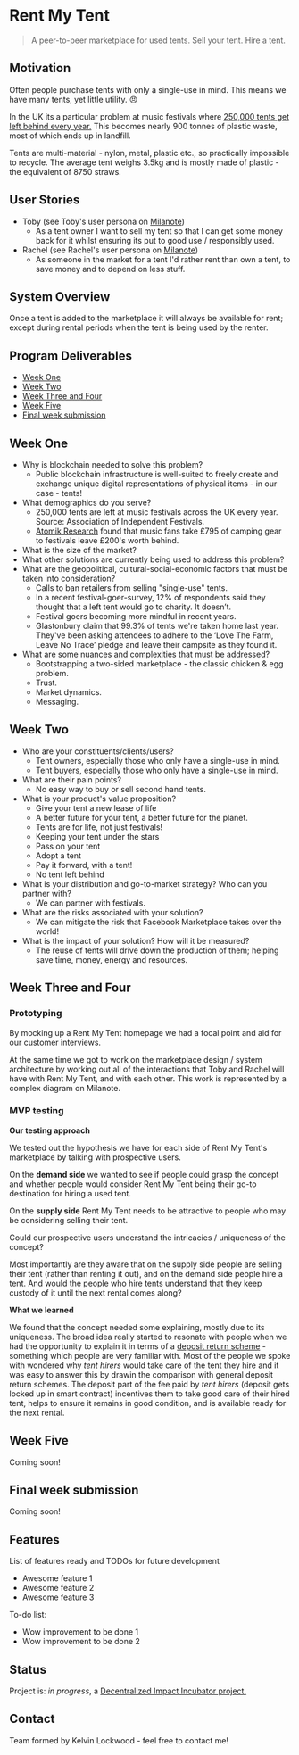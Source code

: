 # Rent My Tent
> A peer-to-peer marketplace for used tents. Sell your tent. Hire a tent.

## Motivation
Often people purchase tents with only a single-use in mind. This means we have many tents, yet little utility. :angry:

In the UK its a particular problem at music festivals where [250,000 tents get left behind every year.](https://www.independent.co.uk/life-style/festivals-2019-tent-ban-single-use-plastic-waste-pollution-aif-a8904216.html) This becomes nearly 900 tonnes of plastic waste, most of which ends up in landfill.

Tents are multi-material - nylon, metal, plastic etc., so practically impossible to recycle. The average tent weighs 3.5kg and is mostly made of plastic - the equivalent of 8750 straws.

## User Stories
* Toby  (see Toby's user persona on [Milanote](https://app.milanote.com/1J9Phh1KiYulbj))
  - As a tent owner I want to sell my tent so that I can get some money back for it whilst ensuring its put to good use / responsibly used.
* Rachel  (see Rachel's user persona on [Milanote](https://app.milanote.com/1J9Pro1KiYulbl))
  - As someone in the market for a tent I'd rather rent than own a tent, to save money and to depend on less stuff.

## System Overview
Once a tent is added to the marketplace it will always be available for rent; except during rental periods when the tent is being used by the renter.

## Program Deliverables
* [Week One](#week-one)
* [Week Two](#week-two)
* [Week Three and Four](#week-three-and-four)
* [Week Five](#week-five)
* [Final week submission](#final-week-submission)

## Week One
* Why is blockchain needed to solve this problem?
  - Public blockchain infrastructure is well-suited to freely create and exchange unique digital representations of physical items - in our case - tents!
* What demographics do you serve?
  - 250,000 tents are left at music festivals across the UK every year. Source: Association of Independent Festivals.
  - [Atomik Research](https://www.atomikresearch.co.uk/survey-finds-2000000-worth-of-tents-and-sleeping-bags-abandoned-each-year/) found that music fans take £795 of camping gear to festivals leave £200's worth behind.
* What is the size of the market?
* What other solutions are currently being used to address this problem?
* What are the geopolitical, cultural-social-economic factors that must be taken into consideration?
  - Calls to ban retailers from selling "single-use" tents.
  - In a recent festival-goer-survey, 12% of respondents said they thought that a left tent would go to charity. It doesn’t.
  - Festival goers becoming more mindful in recent years.
  - Glastonbury claim that 99.3% of tents we're taken home last year. They've been asking attendees to adhere to the ‘Love The Farm, Leave No Trace’ pledge and leave their campsite as they found it.
* What are some nuances and complexities that must be addressed?
  - Bootstrapping a two-sided marketplace - the classic chicken & egg problem.
  - Trust.
  - Market dynamics.
  - Messaging.

## Week Two
* Who are your constituents/clients/users?
  - Tent owners, especially those who only have a single-use in mind.
  - Tent buyers, especially those who only have a single-use in mind.
* What are their pain points?
  - No easy way to buy or sell second hand tents.
* What is your product's value proposition?
  - Give your tent a new lease of life
  - A better future for your tent, a better future for the planet.
  - Tents are for life, not just festivals!
  - Keeping your tent under the stars
  - Pass on your tent
  - Adopt a tent
  - Pay it forward, with a tent!
  - No tent left behind
* What is your distribution and go-to-market strategy? Who can you partner with?
  - We can partner with festivals.
* What are the risks associated with your solution?
  - We can mitigate the risk that Facebook Marketplace takes over the world!
* What is the impact of your solution? How will it be measured?
  - The reuse of tents will drive down the production of them; helping save time, money, energy and resources.

## Week Three and Four
### Prototyping

By mocking up a Rent My Tent homepage we had a focal point and aid for our customer interviews.

At the same time we got to work on the marketplace design / system architecture by working out all of the interactions that Toby and Rachel will have with Rent My Tent, and with each other. This work is represented by a complex diagram on Milanote.

### MVP testing
**Our testing approach**

We tested out the hypothesis we have for each side of Rent My Tent's marketplace by talking with prospective users.

On the **demand side** we wanted to see if people could grasp the concept and whether people would consider Rent My Tent being their go-to destination for hiring a used tent.

On the **supply side** Rent My Tent needs to be attractive to people who may be considering selling their tent.

Could our prospective users understand the intricacies / uniqueness of the concept?

Most importantly are they aware that on the supply side people are selling their tent (rather than renting it out), and on the demand side people hire a tent. And would the people who hire tents understand that they keep custody of it until the next rental comes along?

**What we learned**

We found that the concept needed some explaining, mostly due to its uniqueness. The broad idea really started to resonate with people when we had the opportunity to explain it in terms of a [deposit return scheme](https://www.greenpeace.org.uk/news/deposit-return-schemes-what-exactly-are-they/) - something which people are very familiar with. Most of the people we spoke with wondered why _tent hirers_ would take care of the tent they hire and it was easy to answer this by drawin the comparison with general deposit return schemes. The deposit part of the fee paid by _tent hirers_ (deposit gets locked up in smart contract) incentives them to take good care of their hired tent, helps to ensure it remains in good condition, and is available ready for the next rental.

## Week Five
Coming soon!

## Final week submission
Coming soon!

## Features
List of features ready and TODOs for future development
* Awesome feature 1
* Awesome feature 2
* Awesome feature 3

To-do list:
* Wow improvement to be done 1
* Wow improvement to be done 2

## Status
Project is: _in progress_, a [Decentralized Impact Incubator project.](https://blockchainforsocialimpact.com/incubator/)

## Contact
Team formed by Kelvin Lockwood - feel free to contact me!
